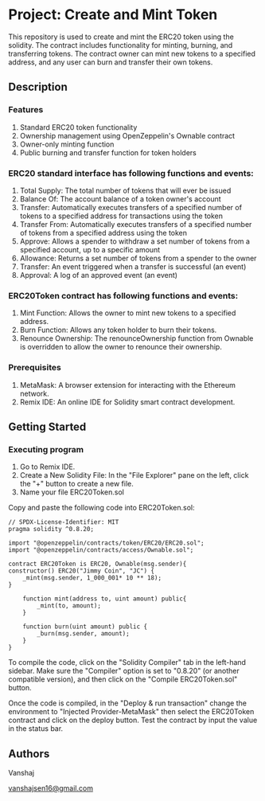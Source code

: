 # Project: Create and Mint Token
This repository is used to create and mint the ERC20 token using the solidity. The contract includes functionality for minting, burning, and transferring tokens. The contract owner can mint new tokens to a specified address, and any user can burn and transfer their own tokens.

## Description
### Features
1. Standard ERC20 token functionality
2. Ownership management using OpenZeppelin's Ownable contract
3. Owner-only minting function
4. Public burning and transfer function for token holders
### ERC20 standard interface has following functions and events:
1. Total Supply: The total number of tokens that will ever be issued
2. Balance Of: The account balance of a token owner's account
3. Transfer: Automatically executes transfers of a specified number of tokens to a specified address for transactions using the token
4. Transfer From: Automatically executes transfers of a specified number of tokens from a specified address using the token
5. Approve: Allows a spender to withdraw a set number of tokens from a specified account, up to a specific amount
6. Allowance: Returns a set number of tokens from a spender to the owner
7. Transfer: An event triggered when a transfer is successful (an event)
8. Approval: A log of an approved event (an event)
### ERC20Token contract has following functions and events:
1. Mint Function: Allows the owner to mint new tokens to a specified address.
2. Burn Function: Allows any token holder to burn their tokens.
3. Renounce Ownership: The renounceOwnership function from Ownable is overridden to allow the owner to renounce their ownership.
### Prerequisites
1. MetaMask: A browser extension for interacting with the Ethereum network.
2. Remix IDE: An online IDE for Solidity smart contract development.

## Getting Started
### Executing program
1. Go to Remix IDE.
2. Create a New Solidity File: In the "File Explorer" pane on the left, click the "+" button to create a new file.
3. Name your file ERC20Token.sol
   
Copy and paste the following code into ERC20Token.sol:
```
// SPDX-License-Identifier: MIT
pragma solidity ^0.8.20;

import "@openzeppelin/contracts/token/ERC20/ERC20.sol";
import "@openzeppelin/contracts/access/Ownable.sol";

contract ERC20Token is ERC20, Ownable(msg.sender){
constructor() ERC20("Jimmy Coin", "JC") {
    _mint(msg.sender, 1_000_001* 10 ** 18);
}
    
    function mint(address to, uint amount) public{
        _mint(to, amount);
    }

    function burn(uint amount) public {
        _burn(msg.sender, amount);
    }
}

```

To compile the code, click on the "Solidity Compiler" tab in the left-hand sidebar. Make sure the "Compiler" option is set to "0.8.20" (or another compatible version), and then click on the "Compile ERC20Token.sol" button.

Once the code is compiled, in the "Deploy & run transaction" change the environment to "Injected Provider-MetaMask" then select the ERC20Token contract and click on the deploy button.
Test the contract by input the value in the status bar.

## Authors

Vanshaj

vanshajsen16@gmail.com
